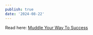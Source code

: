```yaml
---
publish: true
date: '2024-08-22'
---
```

Read here: [Muddle Your Way To Success](https://xeny.net/Muddle%20Your%20Way%20To%20Success)
